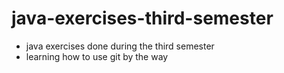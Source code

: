 # java-exercises-third-semester
- java exercises done during the third semester
- learning how to use git by the way
